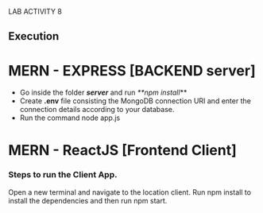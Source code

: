 LAB ACTIVITY 8


## Execution
# MERN - EXPRESS [BACKEND server]
- Go inside the folder **_server_** and run _**npm install_**
- Create **.env** file consisting the MongoDB connection URI and enter the connection details according to your database.
- Run the command node app.js



# MERN - ReactJS [Frontend Client]
### Steps to run the Client App.

Open a new terminal and navigate to the location client.
Run npm install to install the dependencies and then run npm start.



